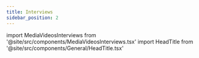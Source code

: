 ```yaml
---
title: Interviews
sidebar_position: 2
---
```


import MediaVideosInterviews from '@site/src/components/MediaVideosInterviews.tsx'
import HeadTitle from '@site/src/components/General/HeadTitle.tsx'

<HeadTitle title="Interviews" />

<MediaVideosInterviews />


